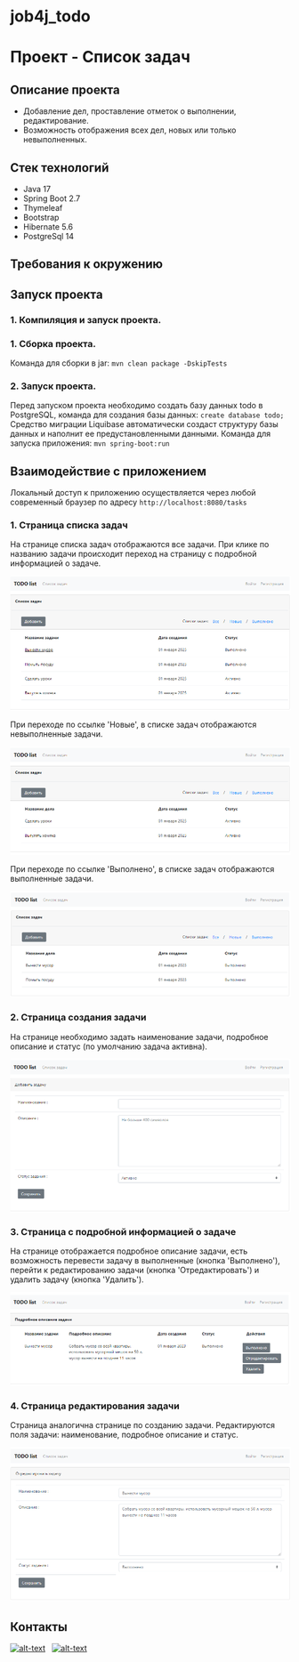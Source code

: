 # job4j_todo
# **Проект - Список задач**

## Описание проекта
* Добавление дел, проставление отметок о выполнении, редактирование.
* Возможность отображения всех дел, новых или только невыполненных.

## Стек технологий
- Java 17
- Spring Boot 2.7
- Thymeleaf
- Bootstrap
- Hibernate 5.6
- PostgreSql 14

## Требования к окружению

## Запуск проекта

### 1. Компиляция и запуск проекта.
### 1. Сборка проекта.
Команда для сборки в jar:
`mvn clean package -DskipTests`
### 2. Запуск проекта.
Перед запуском проекта необходимо создать базу данных todo
в PostgreSQL, команда для создания базы данных:
`create database todo;`
Средство миграции Liquibase автоматически создаст структуру
базы данных и наполнит ее предустановленными данными.
Команда для запуска приложения:
`mvn spring-boot:run`

## Взаимодействие с приложением
Локальный доступ к приложению осуществляется через любой современный браузер
по адресу `http://localhost:8080/tasks`

### 1. Страница списка задач
На странице списка задач отображаются все задачи. При клике по названию задачи 
происходит переход на страницу с подробной информацией о задаче.

![alt text](img/todo_1_1.png)

При переходе по ссылке 'Новые', в списке задач отображаются невыполненные задачи.

![alt text](img/todo_1_2.png)

При переходе по ссылке 'Выполнено', в списке задач отображаются выполненные задачи.

![alt text](img/todo_1_3.png)

### 2. Страница создания задачи
На странице необходимо задать наименование задачи, подробное описание и статус
(по умолчанию задача активна).

![alt text](img/todo_2.png)

### 3. Страница с подробной информацией о задаче
На странице отображается подробное описание задачи, есть возможность перевести
задачу в выполненные (кнопка 'Выполнено'), перейти к редактированию задачи 
(кнопка 'Отредактировать') и удалить задачу (кнопка 'Удалить').

![alt text](img/todo_3.png)

### 4. Страница редактирования задачи
Страница аналогична странице по созданию задачи. Редактируются поля задачи:
наименование, подробное описание и статус.

![alt text](img/todo_4.png)

## Контакты
[![alt-text](https://img.shields.io/badge/-telegram-grey?style=flat&logo=telegram&logoColor=white)](https://t.me/T_AlexME)&nbsp;&nbsp;
[![alt-text](https://img.shields.io/badge/@%20email-005FED?style=flat&logo=mail&logoColor=white)](mailto:amemelyanov@yandex.ru)&nbsp;&nbsp;